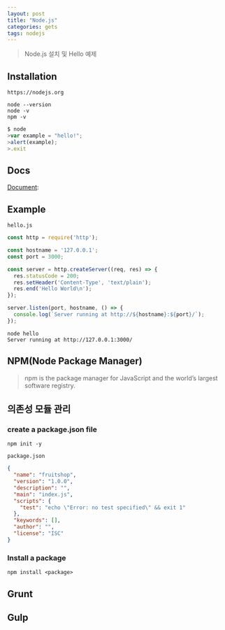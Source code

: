 ```yaml
---
layout: post
title: "Node.js"
categories: gets
tags: nodejs 
---
```


> Node.js 설치 및 Hello 예제

Installation
------------

`https://nodejs.org`

```
node --version
node -v
npm -v
```

```javascript
$ node
>var example = "hello!";
>alert(example);
>.exit
```

Docs 
----

[Document](https://nodejs.org/en/docs/): 

Example
-------

`hello.js`
```javascript
const http = require('http');

const hostname = '127.0.0.1';
const port = 3000;

const server = http.createServer((req, res) => {
  res.statusCode = 200;
  res.setHeader('Content-Type', 'text/plain');
  res.end('Hello World\n');
});

server.listen(port, hostname, () => {
  console.log(`Server running at http://${hostname}:${port}/`);
});
```

```
node hello
Server running at http://127.0.0.1:3000/
```

NPM(Node Package Manager)
-------------------------

> npm is the package manager for JavaScript and the world’s largest software registry.

## 의존성 모듈 관리

### create a package.json file

```
npm init -y
```

`package.json`
```json
{
  "name": "fruitshop",
  "version": "1.0.0",
  "description": "",
  "main": "index.js",
  "scripts": {
    "test": "echo \"Error: no test specified\" && exit 1"
  },
  "keywords": [],
  "author": "",
  "license": "ISC"
}
```

### Install a package

```
npm install <package> 
```

Grunt
-----

Gulp
----
  

